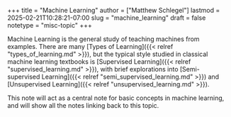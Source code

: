 +++
title = "Machine Learning"
author = ["Matthew Schlegel"]
lastmod = 2025-02-21T10:28:21-07:00
slug = "machine_learning"
draft = false
notetype = "misc-topic"
+++

Machine Learning is the general study of teaching machines from examples. There are many [Types of Learning]({{< relref "types_of_learning.md" >}}), but the typical style studied in classical machine learning textbooks is [Supervised Learning]({{< relref "supervised_learning.md" >}}), with brief explorations into [Semi-supervised Learning]({{< relref "semi_supervised_learning.md" >}}) and [Unsupervised Learning]({{< relref "unsupervised_learning.md" >}}).

This note will act as a central note for basic concepts in machine learning, and will show all the notes linking back to this topic.
